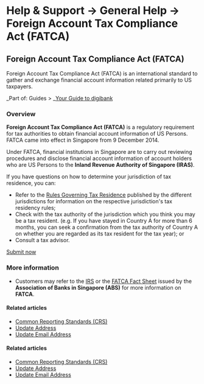 # Help & Support -> General Help -> Foreign Account Tax Compliance Act (FATCA)

## Foreign Account Tax Compliance Act (FATCA)

Foreign Account Tax Compliance Act (FATCA) is an international standard to gather and exchange financial account information related primarily to US taxpayers.

_Part of: Guides > _[Your Guide to digibank](https://www.dbs.com.sg/personal/support/guide-ibanking.html)

### Overview

**Foreign Account Tax Compliance Act (FATCA)** is a regulatory requirement for tax authorities to obtain financial account information of US Persons. FATCA came into effect in Singapore from 9 December 2014.  
  
Under FATCA, financial institutions in Singapore are to carry out reviewing procedures and disclose financial account information of account holders who are US Persons to the **Inland Revenue Authority of Singapore (IRAS)**.  
  
If you have questions on how to determine your jurisdiction of tax residence, you can: 

  * Refer to the [Rules Governing Tax Residence](https://www.dbs.com.sg/personal/common-disclaimer.page?url=https://www.oecd.org/tax/automatic-exchange/crs-implementation-and-assistance/tax-residency/&3rdparty=%27OECD%27&pid=sg-dbs-pweb-deposits-bank-with-ease-crs-txtlink-oecd) published by the different jurisdictions for information on the respective jurisdiction's tax residency rules; 
  * Check with the tax authority of the jurisdiction which you think you may be a tax resident. (e.g. If you have stayed in Country A for more than 6 months, you can seek a confirmation from the tax authority of Country A on whether you are regarded as its tax resident for the tax year); or 
  * Consult a tax advisor.

[Submit now](https://internet-banking.dbs.com.sg/ibAPL/Welcome?statemachineStateName=ae1b8a35c0a8016701fa1bb68e679b36&statemachineEventName=SelectService&IB_SELECTION=STANDALONE_CRS&TNC=Y&pid=undefined)

### More information

  * Customers may refer to the [IRS](https://www.dbs.com.sg/personal/common-disclaimer.page?url=https://www.irs.gov/Businesses/Corporations/Foreign-Account-Tax-Compliance-Act-FATCA&3rdparty=%27IRS%27) or the [FATCA Fact Sheet](https://www.dbs.com.sg/personal/common-disclaimer.page?url=https://abs.org.sg/docs/library/fatca_fact_sheet_6_may.pdf&3rdparty=%27ABS%27) issued by the **Association of Banks in Singapore (ABS)** for more information on **FATCA**. 



#### Related articles

  * [Common Reporting Standards (CRS)](https://www.dbs.com.sg/personal/support/general-bank-details-crs.html)
  * [Update Address](https://www.dbs.com.sg/personal/support/general-profile-update-address.html)
  * [Update Email Address](https://www.dbs.com.sg/personal/support/general-profile-update-email-address.html)



#### Related articles

  * [Common Reporting Standards (CRS)](https://www.dbs.com.sg/personal/support/general-bank-details-crs.html)
  * [Update Address](https://www.dbs.com.sg/personal/support/general-profile-update-address.html)
  * [Update Email Address](https://www.dbs.com.sg/personal/support/general-profile-update-email-address.html)


